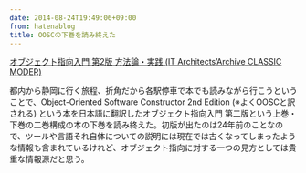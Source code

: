 ```yaml
---
date: 2014-08-24T19:49:06+09:00
from: hatenablog
title: OOSCの下巻を読み終えた
---
```

[オブジェクト指向入門 第2版 方法論・実践 (IT Architects’Archive CLASSIC MODER)](https://www.amazon.co.jp/dp/4798111120)

都内から静岡に行く旅程、折角だから各駅停車で本でも読みながら行こうということで、Object-Oriented Software Constructor 2nd Edition (※よくOOSCと訳される) という本を日本語に翻訳したオブジェクト指向入門 第二版という上巻・下巻の二巻構成の本の下巻を読み終えた。初版が出たのは24年前のことなので、ツールや言語それ自体についての説明には現在では古くなってしまったような情報も含まれているけれど、オブジェクト指向に対する一つの見方としては貴重な情報源だと思う。

